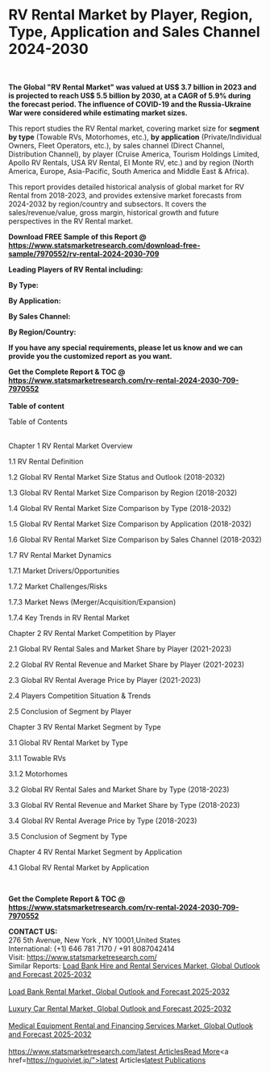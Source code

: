 <h1>RV Rental Market by Player, Region, Type, Application and Sales Channel 2024-2030</h1><br/><p><strong>The Global "RV Rental Market" was valued at US$ 3.7 billion in 2023 and is projected to reach US$ 5.5 billion by 2030, at a <strong>CAGR</strong> of 5.9% during the forecast period. The influence of COVID-19 and the Russia-Ukraine War were considered while estimating market sizes.</strong></p><p>This report studies the RV Rental market, covering market size for <strong>segment by type</strong> (Towable RVs, Motorhomes, etc.), <strong>by application</strong> (Private/Individual Owners, Fleet Operators, etc.), by sales channel (Direct Channel, Distribution Channel), by player (Cruise America, Tourism Holdings Limited, Apollo RV Rentals, USA RV Rental, EI Monte RV, etc.) and by region (North America, Europe, Asia-Pacific, South America and Middle East & Africa).</p><p>This report provides detailed historical analysis of global market for RV Rental from 2018-2023, and provides extensive market forecasts from 2024-2032 by region/country and subsectors. It covers the sales/revenue/value, gross margin, historical growth and future perspectives in the RV Rental market.</p><p><strong>Download FREE Sample of this Report @ <a href="https://www.statsmarketresearch.com/download-free-sample/7970552/rv-rental-2024-2030-709">https://www.statsmarketresearch.com/download-free-sample/7970552/rv-rental-2024-2030-709</a></strong></p><p><strong>Leading Players of RV Rental including:</strong></p><p><strong>By Type:</strong></p><p><strong><strong>By Application</strong>:</strong></p><p><strong>By Sales Channel:</strong></p><p><strong>By Region/Country:</strong></p><p><strong>If you have any special requirements, please let us know and we can provide you the customized report as you want.</strong></p><div><b>Get the Complete Report & TOC @ <a href="https://www.statsmarketresearch.com/rv-rental-2024-2030-709-7970552">https://www.statsmarketresearch.com/rv-rental-2024-2030-709-7970552</a></b></div><br><b>Table of content</b><p>Table of Contents<br />
 
 <br />
 
 Chapter 1 RV Rental Market Overview<br />
 
  1.1 RV Rental Definition<br />
 
  1.2 Global RV Rental Market Size Status and Outlook (2018-2032)<br />
 
  1.3 Global RV Rental Market Size Comparison by Region (2018-2032)<br />
 
  1.4 Global RV Rental Market Size Comparison by Type (2018-2032)<br />
 
  1.5 Global RV Rental Market Size Comparison by Application (2018-2032)<br />
 
  1.6 Global RV Rental Market Size Comparison by Sales Channel (2018-2032)<br />
 
  1.7 RV Rental Market Dynamics<br />
 
  1.7.1 Market Drivers/Opportunities<br />
 
  1.7.2 Market Challenges/Risks<br />
 
  1.7.3 Market News (Merger/Acquisition/Expansion)<br />
 
  1.7.4 Key Trends in RV Rental Market<br />
 
 Chapter 2 RV Rental Market Competition by Player<br />
 
  2.1 Global RV Rental Sales and Market Share by Player (2021-2023)<br />
 
  2.2 Global RV Rental Revenue and Market Share by Player (2021-2023)<br />
 
  2.3 Global RV Rental Average Price by Player (2021-2023)<br />
 
  2.4 Players Competition Situation & Trends<br />
 
  2.5 Conclusion of Segment by Player<br />
 
 Chapter 3 RV Rental Market Segment by Type<br />
 
  3.1 Global RV Rental Market by Type<br />
 
  3.1.1 Towable RVs<br />
 
  3.1.2 Motorhomes<br />
 
  3.2 Global RV Rental Sales and Market Share by Type (2018-2023)<br />
 
  3.3 Global RV Rental Revenue and Market Share by Type (2018-2023)<br />
 
  3.4 Global RV Rental Average Price by Type (2018-2023)<br />
 
  3.5 Conclusion of Segment by Type<br />
 
 Chapter 4 RV Rental Market Segment by Application<br />
 
  4.1 Global RV Rental Market by Application<br />
 
  <br><div><b>Get the Complete Report & TOC @ <a href="https://www.statsmarketresearch.com/rv-rental-2024-2030-709-7970552">https://www.statsmarketresearch.com/rv-rental-2024-2030-709-7970552</a></b></div></p> <b>CONTACT US:</b><br>276 5th Avenue, New York , NY 10001,United States<br>International: (+1) 646 781 7170 / +91 8087042414<br>Visit: <a href="https://www.statsmarketresearch.com/">https://www.statsmarketresearch.com/</a><br>Similar Reports: <a href="https://www.statsmarketresearch.com/rv-rental-2024-2030-709-7970552">Load Bank Hire and Rental Services Market, Global Outlook and Forecast 2025-2032 </a><br/><br/><a href="https://www.statsmarketresearch.com/rv-rental-2024-2030-709-7970552">Load Bank Rental Market, Global Outlook and Forecast 2025-2032 </a><br/><br/><a href="https://www.statsmarketresearch.com/rv-rental-2024-2030-709-7970552">Luxury Car Rental Market, Global Outlook and Forecast 2025-2032</a><br/><br/><a href="https://www.statsmarketresearch.com/rv-rental-2024-2030-709-7970552">Medical Equipment Rental and Financing Services Market, Global Outlook and Forecast 2025-2032</a><br/><br/><a href="https://gyeongbokgung.com">https://www.statsmarketresearch.com/</a><a href="https://hallyeomaritime.com">latest Articles</a><a href="https://jingwansa.com">Read More</a><a href=https://nguoiviet.jp/">latest Articles</a><a href="https://www.intelmarketresearch.com/">latest Publications</a>